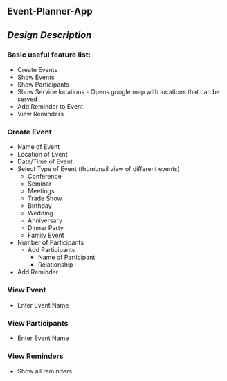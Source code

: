 **Event-Planner-App**
-------------------
*Design Description*
----------

### Basic useful feature list:

 * Create Events
 * Show Events
 * Show Participants
 * Show Service locations - Opens google map with locations that can be served
 * Add Reminder to Event
 * View Reminders

### Create Event

- Name of Event
- Location of Event
- Date/Time of Event
- Select Type of Event (thumbnail view of different events)
	- Conference
	- Seminar
	- Meetings
	- Trade Show
	- Birthday
	- Wedding
	- Anniversary
	- Dinner Party
	- Family Event
- Number of Participants
	- Add Participants
		- Name of Participant
		- Relationship
- Add Reminder

### View Event

 - Enter Event Name
	
### View Participants

- Enter Event Name

### View Reminders

- Show all reminders
